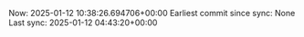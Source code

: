Now: 2025-01-12 10:38:26.694706+00:00 Earliest commit since sync: None Last sync: 2025-01-12 04:43:20+00:00
